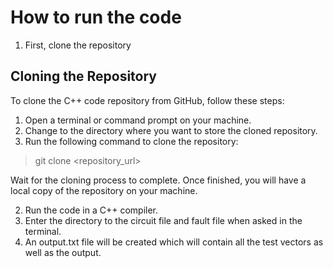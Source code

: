 # How to run the code
 1. First, clone the repository
## Cloning the Repository
To clone the C++ code repository from GitHub, follow these steps:

1. Open a terminal or command prompt on your machine.
2. Change to the directory where you want to store the cloned repository.
3. Run the following command to clone the repository:
> git clone <repository_url>

Wait for the cloning process to complete. Once finished, you will have a local copy of the repository on your machine.


2. Run the code in a C++ compiler.
3. Enter the directory to the circuit file and fault file when asked in the terminal.
4. An output.txt file will be created which will contain all the test vectors as well as the output.
